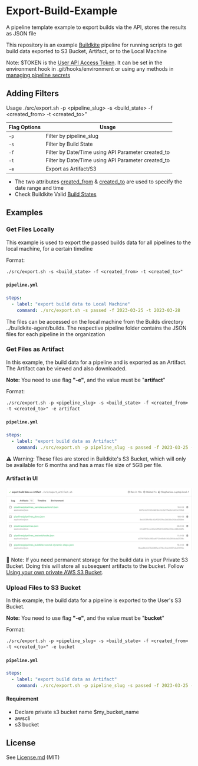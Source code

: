 # Export-Build-Example
A pipeline template example to export builds via the API, stores the results as JSON file

This repository is an example [Buildkite](https://buildkite.com/) pipeline for running scripts to get build data exported  to S3 Bucket, Artifact, or to the Local Machine 

Note: $TOKEN is the [User API Access Token](https://buildkite.com/user/api-access-tokens). It can be set in the environment hook in .git/hooks/environment or using any methods in [managing pipeline secrets](https://buildkite.com/docs/pipelines/secrets#main)


## Adding Filters
Usage ./src/export.sh -p <pipeline_slug> -s <build_state> -f <created_from> -t <created_to>"

| Flag Options  |  Usage      
| ------------- | ------------- 
| ` -p `        | Filter by pipeline_slug       
| ` -s `        | Filter by Build State   
| ` -f `        | Filter by Date/Time using API Parameter created_to     
| ` -t `        | Filter by Date/Time using API Parameter created_to    
| ` -e `        | Export as Artifact/S3   
       
* The two attributes [created_from](https://buildkite.com/docs/apis/rest-api/builds#list-all-builds) & [created_to](https://buildkite.com/docs/apis/rest-api/builds#list-all-builds) are used to specify the date range and time
* Check Buildkite Valid [Build States](https://buildkite.com/docs/pipelines/defining-steps#build-states)

## Examples
### Get Files Locally
This example is used to export the passed builds data for all pipelines to the local machine, for a certain timeline

Format:
```
./src/export.sh -s <build_state> -f <created_from> -t <created_to>"
```

#### **`pipeline.yml`**
```yml
steps:
  - label: "export build data to Local Machine"
    command: ./src/export.sh -s passed -f 2023-03-25 -t 2023-03-28
```
The files can be accessed on the local machine from the Builds directory ../buildkite-agent/builds. The respective pipeline folder contains the JSON files for each pipeline in the organization

### Get Files as Artifact
In this example, the build data for a pipeline and is exported as an Artifact. The Artifact can be viewed and also downloaded. 

**Note:** You need to use flag **"-e"**, and the value must be "**artifact**"

Format:

```
./src/export.sh -p <pipeline_slug> -s <build_state> -f <created_from> -t <created_to>" -e artifact
```

#### **`pipeline.yml`**
```yml
steps:
  - label: "export build data as Artifact"
    command: ./src/export.sh -p pipeline_slug -s passed -f 2023-03-25 -t 2023-03-28 -e artifact
```

  
:warning: Warning: These files are stored in Buildkite's S3 Bucket, which will only be available for 6 months and has a max file size of 5GB per file. <br/>

#### Artifact in UI
![Screenshot of result in Buildkite User Interface](images/artifact.png)

:lantern: Note: If you need permanent storage for the build data in your Private S3 Bucket. Doing this will store all subsequent artifacts to the bucket. Follow [Using your own private AWS S3 Bucket](https://buildkite.com/docs/agent/v3/cli-artifact#using-your-private-aws-s3-bucket).


### Upload Files to S3 Bucket
In this example, the build data for a pipeline is exported to the User's S3 Bucket.

**Note:** You need to use flag **"-e"**, and the value must be "**bucket**"

Format:

```
./src/export.sh -p <pipeline_slug> -s <build_state> -f <created_from> -t <created_to>" -e bucket
```

#### **`pipeline.yml`**
```yml
steps:
  - label: "export build data as Artifact"
    command: ./src/export.sh -p pipeline_slug -s passed -f 2023-03-25 -t 2023-03-28 -e bucket
```

#### Requirement
* Declare private s3 bucket name $my_bucket_name
* awscli 
* s3 bucket



## License

See [License.md](License.md) (MIT)



